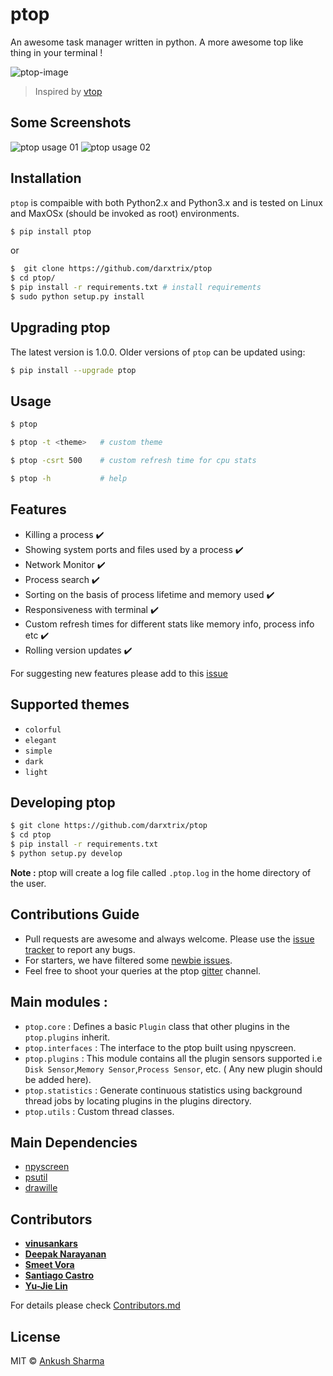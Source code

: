 # ptop

An awesome task manager written in python. A more awesome top like thing in your terminal !


![ptop-image](https://github.com/darxtrix/ptop/blob/master/docs/ptop_demo.gif)


> Inspired by [vtop](https://github.com/MrRio/vtop)


## Some Screenshots

<img src="https://github.com/darxtrix/ptop/blob/master/docs/ptop_01.png" alt="ptop usage 01"/>
<img src="https://github.com/darxtrix/ptop/blob/master/docs/ptop_02.png" alt="ptop usage 02" />


## Installation

`ptop` is compaible with both Python2.x and Python3.x and is tested on Linux and MaxOSx (should be invoked as root) environments.

```bash
$ pip install ptop
```

or

```bash
$  git clone https://github.com/darxtrix/ptop
$ cd ptop/
$ pip install -r requirements.txt # install requirements
$ sudo python setup.py install
```


## Upgrading ptop

The latest version is 1.0.0. Older versions of `ptop` can be updated using:
```bash
$ pip install --upgrade ptop
```


## Usage

```bash
$ ptop

$ ptop -t <theme>   # custom theme

$ ptop -csrt 500    # custom refresh time for cpu stats 

$ ptop -h           # help
```

## Features

- Killing a process :heavy_check_mark:
- Showing system ports and files used by a process :heavy_check_mark:
- Network Monitor :heavy_check_mark:
- Process search :heavy_check_mark:
- Sorting on the basis of process lifetime and memory used :heavy_check_mark:
- Responsiveness with terminal :heavy_check_mark:
- Custom refresh times for different stats like memory info, process info etc :heavy_check_mark:
- Rolling version updates :heavy_check_mark:

For suggesting new features please add to this [issue](https://github.com/darxtrix/ptop/issues/29)


## Supported themes

- `colorful`     
- `elegant`    
- `simple`    
- `dark`   
- `light` 


## Developing ptop

```bash
$ git clone https://github.com/darxtrix/ptop
$ cd ptop   
$ pip install -r requirements.txt
$ python setup.py develop
```
**Note :** ptop will create a log file called `.ptop.log` in the home directory of the user.


## Contributions Guide

- Pull requests are awesome and always welcome. Please use the [issue tracker](https://github.com/darxtrix/ptop/issues) to report any bugs.
- For starters, we have filtered some [newbie issues](https://github.com/darxtrix/ptop/issues?q=is%3Aissue+is%3Aopen+label%3A%22good+first+issue%22).
- Feel free to shoot your queries at the ptop [gitter](https://gitter.im/ptop_task_manager/Lobby) channel.


## Main modules :

- `ptop.core` : Defines a basic `Plugin` class that other plugins in the `ptop.plugins` inherit.
- `ptop.interfaces` : The interface to the ptop built using npyscreen.
- `ptop.plugins` : This module contains all the plugin sensors supported i.e `Disk Sensor`,`Memory Sensor`,`Process Sensor`, etc. ( Any new plugin should be added here).
- `ptop.statistics` : Generate continuous statistics using background thread jobs by locating plugins in the plugins directory.
- `ptop.utils` : Custom thread classes.


## Main Dependencies

- [npyscreen](https://pypi.python.org/pypi/npyscreen)
- [psutil](https://pypi.python.org/pypi/psutil)
- [drawille](https://github.com/asciimoo/drawille)

## Contributors 

* **[vinusankars](https://github.com/vinusankars)**
* **[Deepak Narayanan](https://github.com/deeps-nars)**
* **[Smeet Vora](https://github.com/smeet20)**
* **[Santiago Castro](https://github.com/bryant1410)**
* **[Yu-Jie Lin](https://github.com/livibetter)**

For details please check [Contributors.md](https://github.com/darxtrix/ptop/blob/master/CONTRIBUTORS.md)

## License 

MIT © [Ankush Sharma](http://github.com/darxtrix)